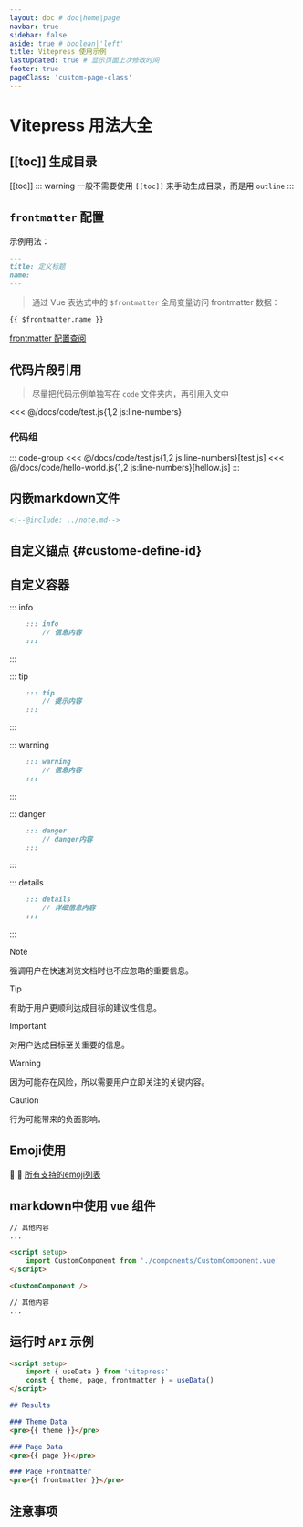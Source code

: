 ```yaml
---
layout: doc # doc|home|page
navbar: true
sidebar: false
aside: true # boolean|'left'
title: Vitepress 使用示例
lastUpdated: true # 显示页面上次修改时间
footer: true
pageClass: 'custom-page-class'
---
```


# Vitepress 用法大全

## [[toc]] 生成目录
[[toc]]
::: warning
一般不需要使用 `[[toc]]` 来手动生成目录，而是用 `outline`
:::


## `frontmatter` 配置
示例用法：
```md
---
title: 定义标题
name: 
---
```
> 通过 Vue 表达式中的 `$frontmatter` 全局变量访问 frontmatter 数据：
```md
{{ $frontmatter.name }}
```
[frontmatter 配置查阅](https://vitepress.dev/zh/reference/frontmatter-config)
## 代码片段引用


> 尽量把代码示例单独写在 `code` 文件夹内，再引用入文中

<<< @/docs/code/test.js{1,2 js:line-numbers}

### 代码组 
::: code-group
<<< @/docs/code/test.js{1,2 js:line-numbers}[test.js]
<<< @/docs/code/hello-world.js{1,2 js:line-numbers}[hellow.js]
:::


## 内嵌markdown文件
```md
<!--@include: ../note.md-->
```
<!--@include: ./note.md-->

## 自定义锚点 {#custome-define-id}

## 自定义容器
::: info
```md
    ::: info
        // 信息内容
    :::
```
:::

::: tip
```md
    ::: tip
        // 提示内容
    :::
```
:::

::: warning
```md
    ::: warning
        // 信息内容
    :::
```
:::

::: danger
```md
    ::: danger
        // danger内容
    :::
```
:::

::: details
```md
    ::: details
        // 详细信息内容
    :::
```
:::

> [!NOTE]
> 强调用户在快速浏览文档时也不应忽略的重要信息。

> [!TIP]
> 有助于用户更顺利达成目标的建议性信息。

> [!IMPORTANT]
> 对用户达成目标至关重要的信息。

> [!WARNING]
> 因为可能存在风险，所以需要用户立即关注的关键内容。

> [!CAUTION]
> 行为可能带来的负面影响。

## Emoji使用
:tada: :100:
[所有支持的emoji列表](https://github.com/markdown-it/markdown-it-emoji/blob/master/lib/data/full.mjs)


## markdown中使用 `vue` 组件
```md
// 其他内容
...

<script setup>
    import CustomComponent from './components/CustomComponent.vue' 
</script>

<CustomComponent />

// 其他内容
...

```

## 运行时 `API` 示例
```md
<script setup>
    import { useData } from 'vitepress'
    const { theme, page, frontmatter } = useData()
</script>

## Results

### Theme Data
<pre>{{ theme }}</pre>

### Page Data
<pre>{{ page }}</pre>

### Page Frontmatter
<pre>{{ frontmatter }}</pre>
```



## 注意事项